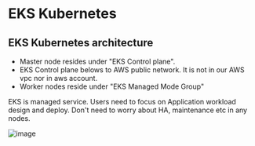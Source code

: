 
# EKS Kubernetes 

## EKS Kubernetes architecture
- Master node resides under "EKS Control plane". 
- EKS Control plane belows to AWS public network. It is not in our AWS vpc nor in aws account. 
- Worker nodes reside under "EKS Managed Mode Group"
  
EKS is managed service. Users need to focus on Application workload design and deploy. Don't need to worry about HA, maintenance etc in any nodes. 

![image](https://user-images.githubusercontent.com/62712515/200024539-70044eb4-b262-4985-9f05-531cb3a0c041.png)



  
  

